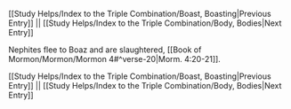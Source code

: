 [[Study Helps/Index to the Triple Combination/Boast, Boasting|Previous Entry]]  ||  [[Study Helps/Index to the Triple Combination/Body, Bodies|Next Entry]]

 Nephites flee to Boaz and are slaughtered, [[Book of Mormon/Mormon/Mormon 4#^verse-20|Morm. 4:20-21]].

[[Study Helps/Index to the Triple Combination/Boast, Boasting|Previous Entry]]  ||  [[Study Helps/Index to the Triple Combination/Body, Bodies|Next Entry]]